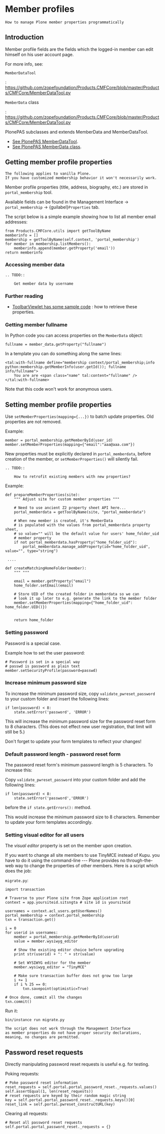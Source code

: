 # Member profiles

```{admonition} Description
How to manage Plone member properties programmatically
```

## Introduction

Member profile fields are the fields which the logged-in member
can edit himself on his user account page.

For more info, see:

`MemberDataTool`

: <https://github.com/zopefoundation/Products.CMFCore/blob/master/Products/CMFCore/MemberDataTool.py>

`MemberData` class

: <https://github.com/zopefoundation/Products.CMFCore/blob/master/Products/CMFCore/MemberDataTool.py>

PlonePAS subclasses and extends MemberData and MemberDataTool.

- [See PlonePAS MemberDataTool](https://gist.github.com/svx/0f0b88ac2da4aaa38098).
- [See PlonePAS MemberData class](https://gist.github.com/svx/7ced29e3dded6fe893c9).

## Getting member profile properties

```{note}
The following applies to vanilla Plone.
If you have customized membership behavior it won't necessarily work.
```

Member profile properties (title, address, biography, etc.)
are stored in `portal_membership` tool.

Available fields can be found in the Management Interface -> `portal_membership` -> {guilabel}`Properties` tab.

The script below is a simple example showing how to list all member
email addresses:

```
from Products.CMFCore.utils import getToolByName
memberinfo = []
membership = getToolByName(self.context, 'portal_membership')
for member in membership.listMembers():
    memberinfo.append(member.getProperty('email'))
return memberinfo
```

### Accessing member data

```{eval-rst}
.. TODO::

    Get member data by username
```

### Further reading

- [ToolbarViewlet has some sample code](https://github.com/plone/plone.app.layout/blob/master/plone/app/layout/viewlets/common.py)
  : how to retrieve these properties.

### Getting member fullname

In Python code you can access properties on the `MemberData` object:

```
fullname = member_data.getProperty("fullname")
```

In a template you can do something along the same lines:

```
<tal:with-fullname define="membership context/portal_membership;info python:membership.getMemberInfo(user.getId()); fullname info/fullname">
    You are are <span class="name" tal:content="fullname" />
</tal:with-fullname>
```

Note that this code won't work for anonymous users.

## Setting member profile properties

Use `setMemberProperties(mapping={...})` to batch update properties.
Old properties are not removed.

Example:

```
member = portal_membership.getMemberById(user_id)
member.setMemberProperties(mapping={"email":"aaa@aaa.com"})
```

New properties must be explicitly declared in `portal_memberdata`,
before creation of the member,
or `setMemberProperties()` will silently fail.

```{eval-rst}
.. TODO::

    How to retrofit existing members with new properties?
```

Example:

```
def prepareMemberProperties(site):
    """ Adjust site for custom member properties """

    # Need to use ancient Z2 property sheet API here...
    portal_memberdata = getToolByName(site, "portal_memberdata")

    # When new member is created, it's MemberData
    # is populated with the values from portal_memberdata property sheet,
    # so value="" will be the default value for users' home_folder_uid
    # member property
    if not portal_memberdata.hasProperty("home_folder_uid"):
        portal_memberdata.manage_addProperty(id="home_folder_uid", value="", type="string")

 ....

def createMatchingHomeFolder(member):
    """ """

    email = member.getProperty("email")
    home_folder.setEmail(email)

    # Store UID of the created folder in memberdata so we can
    # look it up later to e.g. generate the link to the member folder
    member.setMemberProperties(mapping={"home_folder_uid": home_folder.UID()})


    return home_folder
```

### Setting password

Password is a special case.

Example how to set the user password:

```
# Password is set in a special way
# passwd is password as plain text
member.setSecurityProfile(password=passwd)
```

### Increase minimum password size

To increase the minimum password size, copy `validate_pwreset_password`
to your custom folder and insert the following lines:

```
if len(password) < 8:
    state.setError('password', 'ERROR')
```

This will increase the minimum password size for the password reset form
to 8 characters. (This does not effect new user registration, that limit
will still be 5.)

Don't forget to update your form templates to reflect your changes!

### Default password length - password reset form

The password reset form's minimum password length is 5 characters.
To increase this:

Copy `validate_pwreset_password` into your custom folder
and add the following lines:

```
if len(password) < 8:
    state.setError('password','ERROR')
```

before the `if state.getErrors():` method.

This would increase the minimum password size to 8 characters.
Remember to update your form templates accordingly.

### Setting visual editor for all users

The *visual editor* property is set on the member upon creation.

If you want to change all site members to use TinyMCE instead of Kupu.
you have to do it using the command-line ---
Plone provides no through-the-web way to change
the properties of other members.
Here is a script which does the job:

`migrate.py`:

```
import transaction

# Traverse to your Plone site from Zope application root
context = app.yoursiteid.sitsngta # site id is yoursiteid

usernames = context.acl_users.getUserNames()
portal_membership = context.portal_membership
txn = transaction.get()

i = 0
for userid in usernames:
    member = portal_membership.getMemberById(userid)
    value = member.wysiwyg_editor

    # Show the existing editor choice before upgrading
    print str(userid) + ": " + str(value)

    # Set WYSIWYG editor for the member
    member.wysiwyg_editor = "TinyMCE"

    # Make sure transaction buffer does not grow too large
    i += 1
    if i % 25 == 0:
        txn.savepoint(optimistic=True)

# Once done, commit all the changes
txn.commit()
```

Run it:

```
bin/instance run migrate.py
```

```{note}
The script does not work through the Management Interface
as member properties do not have proper security declarations,
meaning, no changes are permitted.
```

## Password reset requests

Directly manipulating password reset requests is useful e.g. for testing.

Poking requests:

```
# Poke password reset information
reset_requests = self.portal.portal_password_reset._requests.values()
self.assertEqual(1, len(reset_requests))
# reset requests are keyed by their random magic string
key = self.portal.portal_password_reset._requests.keys()[0]
reset_link = self.portal.pwreset_constructURL(key)
```

Clearing all requests:

```
# Reset all password reset requests
self.portal.portal_password_reset._requests = {}
```
